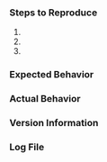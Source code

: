 ### Steps to Reproduce

1. 
2. 
3. 

<!--
If you have a repro project, you may drag & drop the .zip/etc. onto the issue editor to attach it.
-->

### Expected Behavior

### Actual Behavior

### Version Information

<!--
1. On macOS and within Visual Studio, select Visual Studio > About Visual Studio, then click the Show Details button, then click the Copy Information button.

2. Paste below this comment block.
-->

### Log File

<!--
1. Within Visual Studio:
    a. Click **Tools** > **SDK Command Prompt** on macOS or
       **Tools** > **Android** > **Android Adb Command Prompt** on Windows
    b. On macOS, in the launched `Terminal.app` window, run:

            adb logcat -d | pbcopy

       On Windows, in the launched `cmd.exe` window, run:

            adb logcat -d | clip

2. Paste below this comment block
-->



<!--
Switch to the "Preview" tab to ensure your issue renders correctly.

Please add an appropriate "Area:" label in the Labels section.
-->